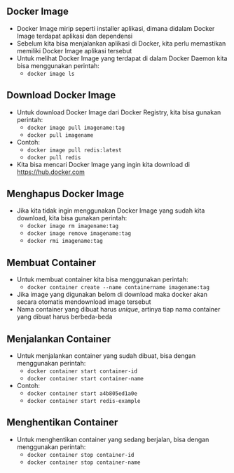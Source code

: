 ## Docker Image

- Docker Image mirip seperti installer aplikasi, dimana didalam Docker Image terdapat aplikasi dan dependensi
- Sebelum kita bisa menjalankan aplikasi di Docker, kita perlu memastikan memiliki Docker Image aplikasi tersebut 
- Untuk melihat Docker Image yang terdapat di dalam Docker Daemon kita bisa menggunakan perintah: 
    - `docker image ls`

## Download Docker Image

- Untuk download Docker Image dari Docker Registry, kita bisa gunakan perintah: 
    - `docker image pull imagename:tag`
    - `docker pull imagename`
- Contoh: 
    - `docker image pull redis:latest`
    - `docker pull redis`
- Kita bisa mencari Docker Image yang ingin kita download di https://hub.docker.com

## Menghapus Docker Image

- Jika kita tidak ingin menggunakan Docker Image yang sudah kita download, kita bisa gunakan perintah:
    - `docker image rm imagename:tag`
    - `docker image remove imagename:tag`
    - `docker rmi imagename:tag`

## Membuat Container

- Untuk membuat container kita bisa menggunakan perintah:
    - `docker container create --name containername imagename:tag`
- Jika image yang digunakan belom di download maka docker akan secara otomatis mendownload image tersebut
- Nama container yang dibuat harus _unique_, artinya tiap nama container yang dibuat harus berbeda-beda

## Menjalankan Container

- Untuk menjalankan container yang sudah dibuat, bisa dengan menggunakan perintah:
    - `docker container start container-id`
    - `docker container start container-name`
- Contoh:
    - `docker container start a4b805ed1a0e`
    - `docker container start redis-example`

## Menghentikan Container

- Untuk menghentikan container yang sedang berjalan, bisa dengan menggunakan perintah:
    - `docker container stop container-id`
    - `docker container stop container-name`